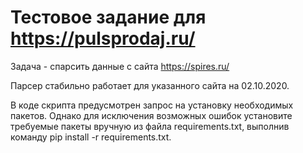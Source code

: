 # Тестовое задание для https://pulsprodaj.ru/

Задача - спарсить данные с сайта https://spires.ru/

Парсер стабильно работает для указанного сайта на 02.10.2020.

В коде скрипта предусмотрен запрос на установку необходимых пакетов.
Однако для исключения возможных ошибок установите требуемые пакеты вручную из
файла requirements.txt, выполнив команду pip install -r requirements.txt.
